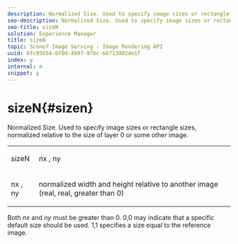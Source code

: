```yaml
---
description: Normalized Size. Used to specify image sizes or rectangle sizes, normalized relative to the size of layer 0 or some other image.
seo-description: Normalized Size. Used to specify image sizes or rectangle sizes, normalized relative to the size of layer 0 or some other image.
seo-title: sizeN
solution: Experience Manager
title: sizeN
topic: Scene7 Image Serving - Image Rendering API
uuid: 6fc05654-6f0d-499f-97bc-6b7134024e1f
index: y
internal: n
snippet: y
---
```


# sizeN{#sizen}

Normalized Size. Used to specify image sizes or rectangle sizes, normalized relative to the size of layer 0 or some other image.

<table id="simpletable_BB36205775D4447084E527E2630D28B9"> 
 <tr class="strow"> 
  <td class="stentry"> <p><span class="codeph"> <span class="varname"> sizeN</span> </span> </p></td> 
  <td class="stentry"> <p><span class="codeph"> <span class="varname"> nx</span> </span>, <span class="codeph"><span class="varname"> ny</span></span> </p></td> 
 </tr> 
 <tr class="strow"> 
  <td class="stentry"> <p><span class="codeph"> <span class="varname"> nx</span> </span>, <span class="codeph"><span class="varname"> ny</span></span> </p></td> 
  <td class="stentry"> <p>normalized width and height relative to another image (real, real, greater than 0) </p></td> 
 </tr> 
</table>

Both *nx* and *ny* must be greater than 0. 0,0 may indicate that a specific default size should be used. 1,1 specifies a size equal to the reference image. 
